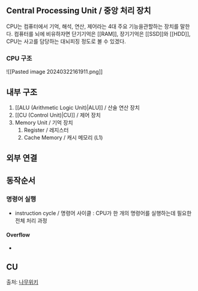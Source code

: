 
## Central Processing Unit / 중앙 처리 장치
CPU는 컴퓨터에서 기억, 해석, 연산, 제어라는 4대 주요 기능을관할하는 장치를 말한다.
컴퓨터를 뇌에 비유하자면 단기기억은 [[RAM]], 장기기억은 [[SSD]]와 [[HDD]], CPU는 사고를 담당하는 대뇌피징 정도로 볼 수 있겠다.

### CPU 구조
![[Pasted image 20240322161911.png]]

## 내부 구조
1. [[ALU (Arithmetic Logic Unit)|ALU]] / 산술 연산 장치
2. [[CU (Control Unit)|CU]] / 제어 장치
3. Memory Unit / 기억 장치
	1. Register / 레지스터
	2. Cache Memory / 캐시 메모리 (L1)

## 외부 연결

## 동작순서
### 명령어 실행
- instruction cycle / 명령어 사이클 : CPU가 한 개의 명령어를 실행하는데 필요한 전체 처리 과정
#### Overflow
- 


## CU




출처:
[나무위키](https://namu.wiki/w/CPU)